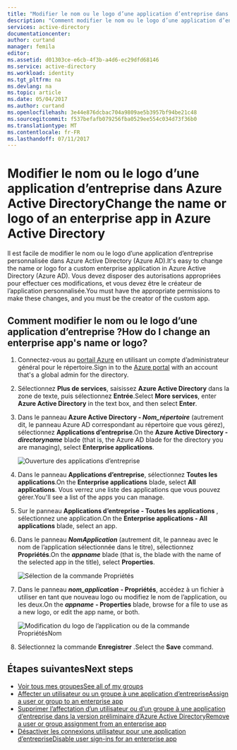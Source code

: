 ```yaml
---
title: "Modifier le nom ou le logo d’une application d’entreprise dans Azure Active Directory | Microsoft Docs"
description: "Comment modifier le nom ou le logo d’une application d’entreprise personnalisée dans Azure Active Directory"
services: active-directory
documentationcenter: 
author: curtand
manager: femila
editor: 
ms.assetid: d01303ce-e6cb-4f3b-a4d6-ec29dfd68146
ms.service: active-directory
ms.workload: identity
ms.tgt_pltfrm: na
ms.devlang: na
ms.topic: article
ms.date: 05/04/2017
ms.author: curtand
ms.openlocfilehash: 3e44e876dcbac704a9809ae5b3957bf94be21c48
ms.sourcegitcommit: f537befafb079256fba0529ee554c034d73f36b0
ms.translationtype: MT
ms.contentlocale: fr-FR
ms.lasthandoff: 07/11/2017
---
```

# <a name="change-the-name-or-logo-of-an-enterprise-app-in-azure-active-directory"></a><span data-ttu-id="d1ff8-103">Modifier le nom ou le logo d’une application d’entreprise dans Azure Active Directory</span><span class="sxs-lookup"><span data-stu-id="d1ff8-103">Change the name or logo of an enterprise app in Azure Active Directory</span></span>
<span data-ttu-id="d1ff8-104">Il est facile de modifier le nom ou le logo d’une application d’entreprise personnalisée dans Azure Active Directory (Azure AD).</span><span class="sxs-lookup"><span data-stu-id="d1ff8-104">It's easy to change the name or logo for a custom enterprise application in Azure Active Directory (Azure AD).</span></span> <span data-ttu-id="d1ff8-105">Vous devez disposer des autorisations appropriées pour effectuer ces modifications, et vous devez être le créateur de l’application personnalisée.</span><span class="sxs-lookup"><span data-stu-id="d1ff8-105">You must have the appropriate permissions to make these changes, and you must be the creator of the custom app.</span></span>

## <a name="how-do-i-change-an-enterprise-apps-name-or-logo"></a><span data-ttu-id="d1ff8-106">Comment modifier le nom ou le logo d’une application d’entreprise ?</span><span class="sxs-lookup"><span data-stu-id="d1ff8-106">How do I change an enterprise app's name or logo?</span></span>
1. <span data-ttu-id="d1ff8-107">Connectez-vous au [portail Azure](https://portal.azure.com) en utilisant un compte d’administrateur général pour le répertoire.</span><span class="sxs-lookup"><span data-stu-id="d1ff8-107">Sign in to the [Azure portal](https://portal.azure.com) with an account that's a global admin for the directory.</span></span>
2. <span data-ttu-id="d1ff8-108">Sélectionnez **Plus de services**, saisissez **Azure Active Directory** dans la zone de texte, puis sélectionnez **Entrée**.</span><span class="sxs-lookup"><span data-stu-id="d1ff8-108">Select **More services**, enter **Azure Active Directory** in the text box, and then select **Enter**.</span></span>
3. <span data-ttu-id="d1ff8-109">Dans le panneau **Azure Active Directory - *Nom_répertoire*** (autrement dit, le panneau Azure AD correspondant au répertoire que vous gérez), sélectionnez **Applications d’entreprise**.</span><span class="sxs-lookup"><span data-stu-id="d1ff8-109">On the **Azure Active Directory - *directoryname*** blade (that is, the Azure AD blade for the directory you are managing), select **Enterprise applications**.</span></span>

    ![Ouverture des applications d’entreprise](./media/active-directory-coreapps-change-app-logo-azure-portal/open-enterprise-apps.png)
4. <span data-ttu-id="d1ff8-111">Dans le panneau **Applications d’entreprise**, sélectionnez **Toutes les applications**.</span><span class="sxs-lookup"><span data-stu-id="d1ff8-111">On the **Enterprise applications** blade, select **All applications**.</span></span> <span data-ttu-id="d1ff8-112">Vous verrez une liste des applications que vous pouvez gérer.</span><span class="sxs-lookup"><span data-stu-id="d1ff8-112">You'll see a list of the apps you can manage.</span></span>
5. <span data-ttu-id="d1ff8-113">Sur le panneau **Applications d’entreprise - Toutes les applications** , sélectionnez une application.</span><span class="sxs-lookup"><span data-stu-id="d1ff8-113">On the **Enterprise applications - All applications** blade, select an app.</span></span>
6. <span data-ttu-id="d1ff8-114">Dans le panneau ***NomApplication*** (autrement dit, le panneau avec le nom de l’application sélectionnée dans le titre), sélectionnez **Propriétés**.</span><span class="sxs-lookup"><span data-stu-id="d1ff8-114">On the ***appname*** blade (that is, the blade with the name of the selected app in the title), select **Properties**.</span></span>

    ![Sélection de la commande Propriétés](./media/active-directory-coreapps-change-app-logo-azure-portal/select-app.png)
7. <span data-ttu-id="d1ff8-116">Dans le panneau ***nom_application*** **- Propriétés**, accédez à un fichier à utiliser en tant que nouveau logo ou modifiez le nom de l’application, ou les deux.</span><span class="sxs-lookup"><span data-stu-id="d1ff8-116">On the ***appname*** **- Properties** blade, browse for a file to use as a new logo, or edit the app name, or both.</span></span>

    ![Modification du logo de l’application ou de la commande PropriétésNom](./media/active-directory-coreapps-change-app-logo-azure-portal/change-logo.png)
8. <span data-ttu-id="d1ff8-118">Sélectionnez la commande **Enregistrer** .</span><span class="sxs-lookup"><span data-stu-id="d1ff8-118">Select the **Save** command.</span></span>

## <a name="next-steps"></a><span data-ttu-id="d1ff8-119">Étapes suivantes</span><span class="sxs-lookup"><span data-stu-id="d1ff8-119">Next steps</span></span>
* [<span data-ttu-id="d1ff8-120">Voir tous mes groupes</span><span class="sxs-lookup"><span data-stu-id="d1ff8-120">See all of my groups</span></span>](active-directory-groups-view-azure-portal.md)
* [<span data-ttu-id="d1ff8-121">Affecter un utilisateur ou un groupe à une application d’entreprise</span><span class="sxs-lookup"><span data-stu-id="d1ff8-121">Assign a user or group to an enterprise app</span></span>](active-directory-coreapps-assign-user-azure-portal.md)
* [<span data-ttu-id="d1ff8-122">Supprimer l’affectation d’un utilisateur ou d’un groupe à une application d’entreprise dans la version préliminaire d’Azure Active Directory</span><span class="sxs-lookup"><span data-stu-id="d1ff8-122">Remove a user or group assignment from an enterprise app</span></span>](active-directory-coreapps-remove-assignment-azure-portal.md)
* [<span data-ttu-id="d1ff8-123">Désactiver les connexions utilisateur pour une application d’entreprise</span><span class="sxs-lookup"><span data-stu-id="d1ff8-123">Disable user sign-ins for an enterprise app</span></span>](active-directory-coreapps-disable-app-azure-portal.md)
